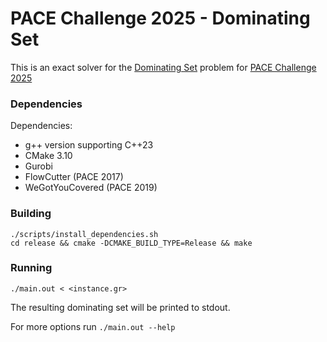 # PACE Challenge 2025 - Dominating Set
This is an exact solver for the [Dominating Set](https://pacechallenge.org/2025/ds/) problem for [PACE Challenge 2025](https://pacechallenge.org/2025/)

### Dependencies
Dependencies:
- g++ version supporting C++23
- CMake 3.10
- Gurobi
- FlowCutter (PACE 2017)
- WeGotYouCovered (PACE 2019)


### Building
```
./scripts/install_dependencies.sh
cd release && cmake -DCMAKE_BUILD_TYPE=Release && make
```

### Running
`./main.out < <instance.gr>`

The resulting dominating set will be printed to stdout.

For more options run `./main.out --help`
